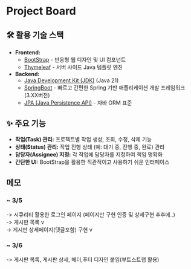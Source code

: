 # Project Board

## 🛠️ 활용 기술 스택

* **Frontend:**
    * [BootStrap](https://getbootstrap.com/) - 반응형 웹 디자인 및 UI 컴포넌트
    * [Thymeleaf](https://www.thymeleaf.org/) - 서버 사이드 Java 템플릿 엔진
* **Backend:**
    * [Java Development Kit (JDK)](https://www.oracle.com/java/technologies/javase-downloads.html) (Java 21)
    * [SpringBoot](https://spring.io/projects/spring-boot) - 빠르고 간편한 Spring 기반 애플리케이션 개발 프레임워크(3.XX버전)
    * [JPA (Java Persistence API)](https://jakarta.ee/specifications/persistence/) - 자바 ORM 표준

## ✨ 주요 기능

* **작업(Task) 관리:** 프로젝트별 작업 생성, 조회, 수정, 삭제 기능
* **상태(Status) 관리:** 작업 진행 상태 (예: 대기 중, 진행 중, 완료) 관리
* **담당자(Assignee) 지정:** 각 작업에 담당자를 지정하여 책임 명확화
* **간단한 UI:** BootStrap을 활용한 직관적이고 사용하기 쉬운 인터페이스

## 메모

 ### ~ 3/5 
 -> 시큐리티 활용한 로그인 페이지 (페이지만 구현 인증 및 상세구현 추후에..)</br>
 -> 게시판 목록 v </br>
 -> 게시판 상세페이지(댓글포함) 구현 v </br>

 ### ~ 3/6 
 -> 게시판 목록, 게시판 상세, 헤더,푸터 디자인 붙임(부트스트랩 활용)
 
